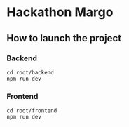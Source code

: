 # Hackathon Margo

## How to launch the project

### Backend

```shell
cd root/backend
npm run dev
```

### Frontend

```shell
cd root/frontend
npm run dev
```
